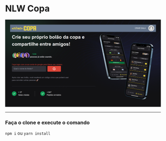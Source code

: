 # NLW Copa

<img src="./src/assets/nlw-copa.png" alt="#" />

---

### Faça o clone e execute o comando

`npm i` ou `yarn install`